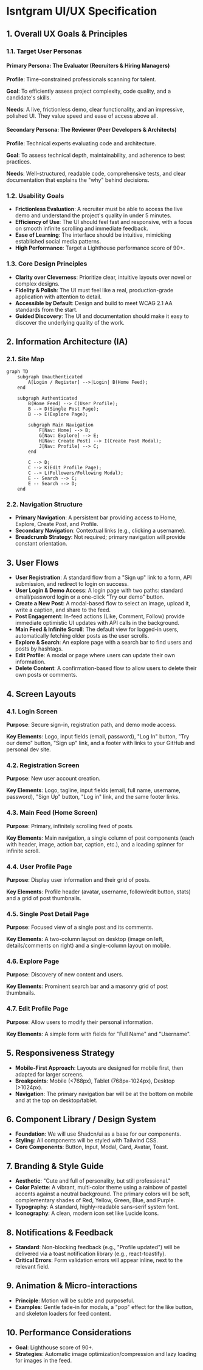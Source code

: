 # Isntgram UI/UX Specification

## 1. Overall UX Goals & Principles

### 1.1. Target User Personas

#### Primary Persona: The Evaluator (Recruiters & Hiring Managers)

**Profile**: Time-constrained professionals scanning for talent.

**Goal**: To efficiently assess project complexity, code quality, and a candidate's skills.

**Needs**: A live, frictionless demo, clear functionality, and an impressive, polished UI. They value speed and ease of
access above all.

#### Secondary Persona: The Reviewer (Peer Developers & Architects)

**Profile**: Technical experts evaluating code and architecture.

**Goal**: To assess technical depth, maintainability, and adherence to best practices.

**Needs**: Well-structured, readable code, comprehensive tests, and clear documentation that explains the "why" behind
decisions.

### 1.2. Usability Goals

- **Frictionless Evaluation**: A recruiter must be able to access the live demo and understand the project's quality in
  under 5 minutes.
- **Efficiency of Use**: The UI should feel fast and responsive, with a focus on smooth infinite scrolling and immediate
  feedback.
- **Ease of Learning**: The interface should be intuitive, mimicking established social media patterns.
- **High Performance**: Target a Lighthouse performance score of 90+.

### 1.3. Core Design Principles

- **Clarity over Cleverness**: Prioritize clear, intuitive layouts over novel or complex designs.
- **Fidelity & Polish**: The UI must feel like a real, production-grade application with attention to detail.
- **Accessible by Default**: Design and build to meet WCAG 2.1 AA standards from the start.
- **Guided Discovery**: The UI and documentation should make it easy to discover the underlying quality of the work.

## 2. Information Architecture (IA)

### 2.1. Site Map

```mermaid
graph TD
    subgraph Unauthenticated
        A[Login / Register] -->|Login| B(Home Feed);
    end

    subgraph Authenticated
        B(Home Feed) --> C(User Profile);
        B --> D(Single Post Page);
        B --> E(Explore Page);

        subgraph Main Navigation
            F[Nav: Home] --> B;
            G[Nav: Explore] --> E;
            H[Nav: Create Post] --> I(Create Post Modal);
            J[Nav: Profile] --> C;
        end

        C --> D;
        C --> K(Edit Profile Page);
        C --> L(Followers/Following Modal);
        E -- Search --> C;
        E -- Search --> D;
    end
```

### 2.2. Navigation Structure

- **Primary Navigation**: A persistent bar providing access to Home, Explore, Create Post, and Profile.
- **Secondary Navigation**: Contextual links (e.g., clicking a username).
- **Breadcrumb Strategy**: Not required; primary navigation will provide constant orientation.

## 3. User Flows

- **User Registration**: A standard flow from a "Sign up" link to a form, API submission, and redirect to login on
  success.
- **User Login & Demo Access**: A login page with two paths: standard email/password login or a one-click "Try our demo"
  button.
- **Create a New Post**: A modal-based flow to select an image, upload it, write a caption, and share to the feed.
- **Post Engagement**: In-feed actions (Like, Comment, Follow) provide immediate optimistic UI updates with API calls in
  the background.
- **Main Feed & Infinite Scroll**: The default view for logged-in users, automatically fetching older posts as the user
  scrolls.
- **Explore & Search**: An explore page with a search bar to find users and posts by hashtags.
- **Edit Profile**: A modal or page where users can update their own information.
- **Delete Content**: A confirmation-based flow to allow users to delete their own posts or comments.

## 4. Screen Layouts

### 4.1. Login Screen

**Purpose**: Secure sign-in, registration path, and demo mode access.

**Key Elements**: Logo, input fields (email, password), "Log In" button, "Try our demo" button, "Sign up" link, and a
footer with links to your GitHub and personal dev site.

### 4.2. Registration Screen

**Purpose**: New user account creation.

**Key Elements**: Logo, tagline, input fields (email, full name, username, password), "Sign Up" button, "Log in" link,
and the same footer links.

### 4.3. Main Feed (Home Screen)

**Purpose**: Primary, infinitely scrolling feed of posts.

**Key Elements**: Main navigation, a single column of post components (each with header, image, action bar, caption,
etc.), and a loading spinner for infinite scroll.

### 4.4. User Profile Page

**Purpose**: Display user information and their grid of posts.

**Key Elements**: Profile header (avatar, username, follow/edit button, stats) and a grid of post thumbnails.

### 4.5. Single Post Detail Page

**Purpose**: Focused view of a single post and its comments.

**Key Elements**: A two-column layout on desktop (image on left, details/comments on right) and a single-column layout
on mobile.

### 4.6. Explore Page

**Purpose**: Discovery of new content and users.

**Key Elements**: Prominent search bar and a masonry grid of post thumbnails.

### 4.7. Edit Profile Page

**Purpose**: Allow users to modify their personal information.

**Key Elements**: A simple form with fields for "Full Name" and "Username".

## 5. Responsiveness Strategy

- **Mobile-First Approach**: Layouts are designed for mobile first, then adapted for larger screens.
- **Breakpoints**: Mobile (<768px), Tablet (768px-1024px), Desktop (>1024px).
- **Navigation**: The primary navigation bar will be at the bottom on mobile and at the top on desktop/tablet.

## 6. Component Library / Design System

- **Foundation**: We will use Shadcn/ui as a base for our components.
- **Styling**: All components will be styled with Tailwind CSS.
- **Core Components**: Button, Input, Modal, Card, Avatar, Toast.

## 7. Branding & Style Guide

- **Aesthetic**: "Cute and full of personality, but still professional."
- **Color Palette**: A vibrant, multi-color theme using a rainbow of pastel accents against a neutral background. The
  primary colors will be soft, complementary shades of Red, Yellow, Green, Blue, and Purple.
- **Typography**: A standard, highly-readable sans-serif system font.
- **Iconography**: A clean, modern icon set like Lucide Icons.

## 8. Notifications & Feedback

- **Standard**: Non-blocking feedback (e.g., "Profile updated") will be delivered via a toast notification library
  (e.g., react-toastify).
- **Critical Errors**: Form validation errors will appear inline, next to the relevant field.

## 9. Animation & Micro-interactions

- **Principle**: Motion will be subtle and purposeful.
- **Examples**: Gentle fade-in for modals, a "pop" effect for the like button, and skeleton loaders for feed content.

## 10. Performance Considerations

- **Goal**: Lighthouse score of 90+.
- **Strategies**: Automatic image optimization/compression and lazy loading for images in the feed.
